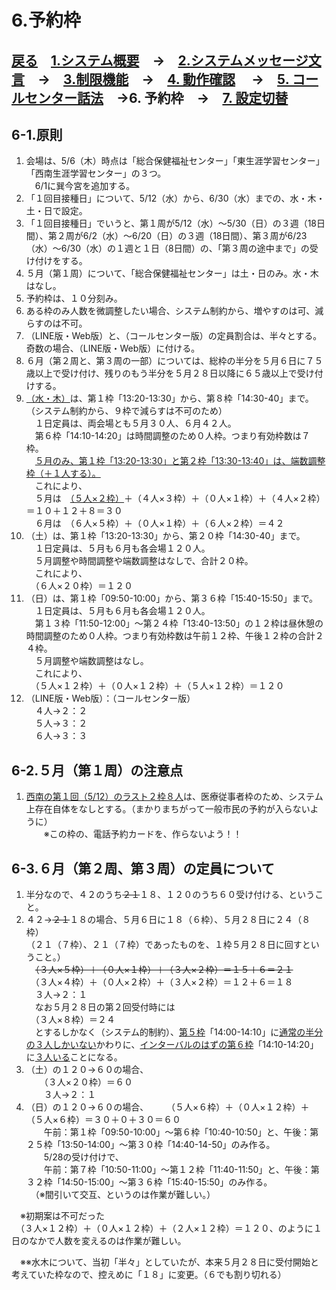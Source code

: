 # 6.予約枠  
## [戻る](https://github.com/78tch/VaccineYoyaku)　[1.システム概要](https://github.com/78tch/VaccineYoyaku/blob/main/1About/1-1About.md)　→　[2.システムメッセージ文言](https://github.com/78tch/VaccineYoyaku/blob/main/2SystemMessage/2-0Messages.md)　→　[3.制限機能](https://github.com/78tch/VaccineYoyaku/blob/main/3Limit/3-1Limit.md)　→　[4. 動作確認](https://github.com/78tch/VaccineYoyaku/blob/main/4Check/4-1Check.md) 　→　[5. コールセンター話法](https://github.com/78tch/VaccineYoyaku/blob/main/5Callcenter/5-1Callcenter.md)　→6. 予約枠　→　[7. 設定切替](https://github.com/78tch/VaccineYoyaku/blob/main/7Operation/7-1Operation.md)  
## 6-1.原則  
1. 会場は、5/6（木）時点は「総合保健福祉センター」「東生涯学習センター」「西南生涯学習センター」の３つ。  
　6/1に巽今宮を追加する。  
2. 「１回目接種日」について、5/12（水）から、6/30（水）までの、水・木・土・日で設定。
3. 「１回目接種日」でいうと、第１周が5/12（水）〜5/30（日）の３週（18日間）、第２周が6/2（水）〜6/20（日）の３週（18日間）、第３周が6/23（水）〜6/30（水）の１週と１日（8日間）の、「第３周の途中まで」の受け付けをする。   
4. ５月（第１周）について、「総合保健福祉センター」は土・日のみ。水・木はなし。
5. 予約枠は、１０分刻み。
6. ある枠のみ人数を微調整したい場合、システム制約から、増やすのは可、減らすのは不可。  
7. （LINE版・Web版）と、（コールセンター版）の定員割合は、半々とする。奇数の場合、（LINE版・Web版）に付ける。
8. ６月（第２周と、第３周の一部）については、総枠の半分を５月６日に７５歳以上で受け付け、残りのもう半分を５月２８日以降に６５歳以上で受け付けする。  
9.  [（水・木）]()は、第１枠「13:20-13:30」から、第８枠「14:30-40」まで。（システム制約から、９枠で減らすは不可のため）  
　１日定員は、両会場とも５月３０人、６月４２人。  
　第６枠「14:10-14:20」は時間調整のため０人枠。つまり有効枠数は７枠。  
　[５月のみ、第１枠「13:20-13:30」と第２枠「13:30-13:40」は、端数調整枠（＋１人する）。]()  
　これにより、  
　５月は　[（５人×２枠）]()＋（４人×３枠）＋（０人×１枠）＋（４人×２枠）＝１０＋１２＋８＝３０  
　６月は　（６人×５枠）＋（０人×１枠）＋（６人×２枠）＝４２  
10. （土）は、第１枠「13:20-13:30」から、第２０枠「14:30-40」まで。  
　１日定員は、５月も６月も各会場１２０人。  
　５月調整や時間調整や端数調整はなしで、合計２０枠。  
　これにより、  
　（６人×２０枠）＝１２０  
11. （日）は、第１枠「09:50-10:00」から、第３６枠「15:40-15:50」まで。  
　１日定員は、５月も６月も各会場１２０人。  
　第１３枠「11:50-12:00」〜第２４枠「13:40-13:50」の１２枠は昼休憩の時間調整のため０人枠。つまり有効枠数は午前１２枠、午後１２枠の合計２４枠。  
　５月調整や端数調整はなし。  
　これにより、  
　（５人×１２枠）＋（０人×１２枠）＋（５人×１２枠）＝１２０  
12. （LINE版・Web版）：（コールセンター版）  
　４人→２：２  
　５人→３：２  
　６人→３：３  
  
## 6-2.５月（第１周）の注意点
1. [西南の第１回（5/12）のラスト２枠８人]()は、医療従事者枠のため、システム上存在自体をなしとする。（まかりまちがって一般市民の予約が入らないように）  
　　※この枠の、電話予約カードを、作らないよう！！
  
## 6-3.６月（第２周、第３周）の定員について  
1. 半分なので、４２のうち~~２１~~１８、１２０のうち６０受け付ける、ということ。  
2. ４２→~~２１~~１８の場合、５月６日に１８（６枠）、５月２８日に２４（８枠）  
  （２１（７枠）、２１（７枠）であったものを、１枠５月２８日に回すということ。）  
　~~（３人×５枠）＋（０人×１枠）＋（３人×２枠）＝１５＋６＝２１~~  
　（３人×４枠）＋（０人×２枠）＋（３人×２枠）＝１２＋６＝１８  
　３人→２：１  
　なお５月２８日の第２回受付時には  
　（３人×８枠）＝２４  
　とするしかなく（システム的制約）、[第５枠]()「14:00-14:10」に[通常の半分の３人しかいない]()かわりに、[インターバルのはずの第６枠]()「14:10-14:20」に[３人いる]()ことになる。  
3. （土）の１２０→６０の場合、  
　　（３人×２０枠）＝６０  
　　３人→２：１  
4. （日）の１２０→６０の場合、  　
　（５人×６枠）＋（０人×１２枠）＋（５人×６枠）＝３０＋０＋３０＝６０  
　　午前：第１枠「09:50-10:00」〜第６枠「10:40-10:50」と、午後：第２５枠「13:50-14:00」〜第３０枠「14:40-14-50」のみ作る。  
　　5/28の受け付けで、  
　　午前：第７枠「10:50-11:00」〜第１２枠「11:40-11:50」と、午後：第３２枠「14:50-15:00」〜第３６枠「15:40-15:50」のみ作る。  
  　（※間引いて交互、というのは作業が難しい。）  

　※初期案は不可だった    
　（３人×１２枠）＋（０人×１２枠）＋（２人×１２枠）＝１２０、のように１日のなかで人数を変えるのは作業が難しい。  

　※※水木について、当初「半々」としていたが、本来５月２８日に受付開始と考えていた枠なので、控えめに「１８」に変更。（６でも割り切れる）


